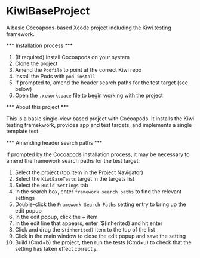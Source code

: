 KiwiBaseProject
===============

A basic Cocoapods-based Xcode project including the Kiwi testing framework.

*** Installation process ***

1. (If required) Install Cocoapods on your system
1. Clone the project
1. Amend the `Podfile` to point at the correct Kiwi repo
1. Install the Pods with `pod install`
1. If prompted to, amend the header search paths for the test target (see below)
1. Open the `.xcworkspace` file to begin working with the project

*** About this project ***

This is a basic single-view based project with Cocoapods.  It installs the Kiwi testing framekwork, provides app and test targets, and implements a single template test.

*** Amending header search paths ***

If prompted by the Cocoapods installation process, it may be necessary to amend the framework search paths for the test target:

1. Select the project (top item in the Project Navigator)
1. Select the `KiwiBaseTests` target in the targets list
1. Select the `Build Settings` tab
1. In the search box, enter `framework search paths` to find the relevant settings
1. Double-click the `Framework Search Paths` setting entry to bring up the edit popup
1. In the edit popup, click the + item
1. In the edit line that appears, enter `$(inherited) and hit enter
1. Click and drag the `$(inherited)` item to the top of the list
1. Click in the main window to close the edit popup and save the setting
1. Build (Cmd+b) the project, then run the tests (Cmd+u) to check that the setting has taken effect correctly.